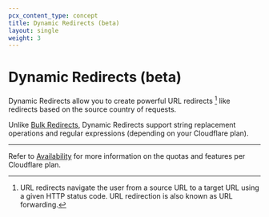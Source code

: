 ```yaml
---
pcx_content_type: concept
title: Dynamic Redirects (beta)
layout: single
weight: 3
---
```


# Dynamic Redirects (beta)

Dynamic Redirects allow you to create powerful URL redirects [^1] like redirects based on the source country of requests.

Unlike [Bulk Redirects](/rules/url-forwarding/bulk-redirects/), Dynamic Redirects support string replacement operations and regular expressions (depending on your Cloudflare plan).

[^1]: URL redirects navigate the user from a source URL to a target URL using a given HTTP status code. URL redirection is also known as URL forwarding.

---

Refer to [Availability](/rules/url-forwarding/#availability) for more information on the quotas and features per Cloudflare plan.
